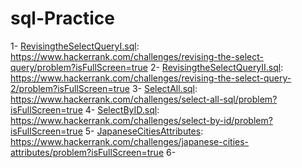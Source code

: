 # sql-Practice
1- [RevisingtheSelectQueryI.sql](./sqlBasic/RevisingtheSelectQueryI.sql): https://www.hackerrank.com/challenges/revising-the-select-query/problem?isFullScreen=true
2- [RevisingtheSelectQueryII.sql](./sqlBasic/RevisingtheSelectQueryII.sql): https://www.hackerrank.com/challenges/revising-the-select-query-2/problem?isFullScreen=true
3- [SelectAll.sql](./sqlBasic/SelectAll.sql): https://www.hackerrank.com/challenges/select-all-sql/problem?isFullScreen=true
4- [SelectByID.sql](./sqlBasic/SelectByID.sql): https://www.hackerrank.com/challenges/select-by-id/problem?isFullScreen=true
5- [JapaneseCitiesAttributes](./sqlBasic/JapaneseCitiesAttributes.sql): https://www.hackerrank.com/challenges/japanese-cities-attributes/problem?isFullScreen=true
6- 
